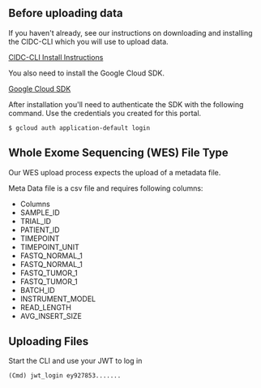 ## Before uploading data
If you haven't already, see our instructions on downloading and installing the CIDC-CLI which you will use to upload data.

[CIDC-CLI Install Instructions](https://stagingportal.cimac-network.org/portal/cimac_biofx/cli-install)

You also need to install the Google Cloud SDK.

[Google Cloud SDK](https://cloud.google.com/sdk/install)

After installation you'll need to authenticate the SDK with the following command. Use the credentials you created for this portal.

```console
$ gcloud auth application-default login
```

## Whole Exome Sequencing (WES) File Type

Our WES upload process expects the upload of a metadata file.

Meta Data file is a csv file and requires following columns:
- Columns
- SAMPLE_ID
- TRIAL_ID
- PATIENT_ID
- TIMEPOINT
- TIMEPOINT_UNIT
- FASTQ_NORMAL_1
- FASTQ_NORMAL_1
- FASTQ_TUMOR_1
- FASTQ_TUMOR_1
- BATCH_ID
- INSTRUMENT_MODEL
- READ_LENGTH
- AVG_INSERT_SIZE

## Uploading Files

Start the CLI and use your JWT to log in

```console
(Cmd) jwt_login ey927853.......
```

